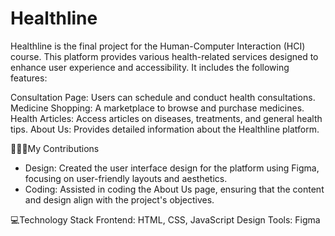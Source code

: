 # Healthline

Healthline is the final project for the Human-Computer Interaction (HCI) course. This platform provides various health-related services designed to enhance user experience and accessibility. It includes the following features:

Consultation Page: Users can schedule and conduct health consultations.
Medicine Shopping: A marketplace to browse and purchase medicines.
Health Articles: Access articles on diseases, treatments, and general health tips.
About Us: Provides detailed information about the Healthline platform.

🙆🏻‍♀️My Contributions

- Design:
Created the user interface design for the platform using Figma, focusing on user-friendly layouts and aesthetics.
- Coding:
Assisted in coding the About Us page, ensuring that the content and design align with the project's objectives.

💻Technology Stack
Frontend: HTML, CSS, JavaScript
Design Tools: Figma
